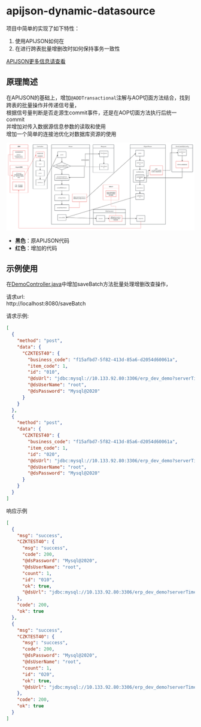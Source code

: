 # apijson-dynamic-datasource  

项目中简单的实现了如下特性：
1. 使用APIJSON如何在
2. 在进行跨表批量增删改时如何保持事务一致性

[APIJSON更多信息请查看](http://apijson.cn/)

## 原理简述

在APIJSON的基础上，增加`@ADDTransactional`注解与AOP切面方法结合，找到跨表的批量操作并传递信号量，  
根据信号量判断是否走源生commit事件，还是在AOP切面方法执行后统一commit  
并增加对传入数据源信息参数的读取和使用  
增加一个简单的连接池优化对数据库资源的使用

![img.png](img.png)

- **黑色**：原APIJSON代码
- **红色**：增加的代码

## 示例使用

在[DemoController.java](src%2Fmain%2Fjava%2Fcn%2Fwubo%2Fapijson%2Fdynamic%2Fdatasource%2Fcontroller%2FDemoController.java)中增加saveBatch方法批量处理增删改查操作，  

请求url:  
http://localhost:8080/saveBatch

请求示例:
```json
[
  {
    "method": "post",
    "data": {
      "CZKTEST40": {
        "business_code": "f15afbd7-5f82-413d-85a6-d2054d60061a",
        "item_code": 1,
        "id": "010",
        "@dsUrl": "jdbc:mysql://10.133.92.80:3306/erp_dev_demo?serverTimezone=GMT%2B8&useUnicode=true&characterEncoding=UTF-8&allowMultiQueries=true",
        "@dsUserName": "root",
        "@dsPassword": "Mysql@2020"
      }
    }
  },
  {
    "method": "post",
    "data": {
      "CZKTEST40": {
        "business_code": "f15afbd7-5f82-413d-85a6-d2054d60061a",
        "item_code": 1,
        "id": "020",
        "@dsUrl": "jdbc:mysql://10.133.92.80:3306/erp_dev_demo?serverTimezone=GMT%2B8&useUnicode=true&characterEncoding=UTF-8&allowMultiQueries=true",
        "@dsUserName": "root",
        "@dsPassword": "Mysql@2020"
      }
    }
  }
]
```

响应示例
```json
[
  {
    "msg": "success",
    "CZKTEST40": {
      "msg": "success",
      "code": 200,
      "@dsPassword": "Mysql@2020",
      "@dsUserName": "root",
      "count": 1,
      "id": "010",
      "ok": true,
      "@dsUrl": "jdbc:mysql://10.133.92.80:3306/erp_dev_demo?serverTimezone=GMT%2B8&useUnicode=true&characterEncoding=UTF-8&allowMultiQueries=true"
    },
    "code": 200,
    "ok": true
  },
  {
    "msg": "success",
    "CZKTEST40": {
      "msg": "success",
      "code": 200,
      "@dsPassword": "Mysql@2020",
      "@dsUserName": "root",
      "count": 1,
      "id": "020",
      "ok": true,
      "@dsUrl": "jdbc:mysql://10.133.92.80:3306/erp_dev_demo?serverTimezone=GMT%2B8&useUnicode=true&characterEncoding=UTF-8&allowMultiQueries=true"
    },
    "code": 200,
    "ok": true
  }
]
```